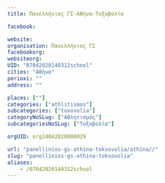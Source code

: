 ```yaml
---
title: Πανελλήνιος ΓΣ-Αθήνα-Τοξοβολία

facebook:

website:
organisation: Πανελλήνιος ΓΣ
facebookorg:
websiteorg:
UID: "07042020140312school"
cities: "Αθήνα"
perioxi: ""
address: ""

places: [""]
categories: ["athlitismos"]
subcategories: ["toxovolia"]
categoryNoSLug: ["Αθλητισμός"]
subcategoriesNoSLug: ["Τοξοβολία"]

orgUID: org14042020000029

url: "panellinios-gs-athina-toksovolia/athina//"
slug: "panellinios-gs-athina-toksovolia"
aliases:
    - /07042020140312school
---
```





